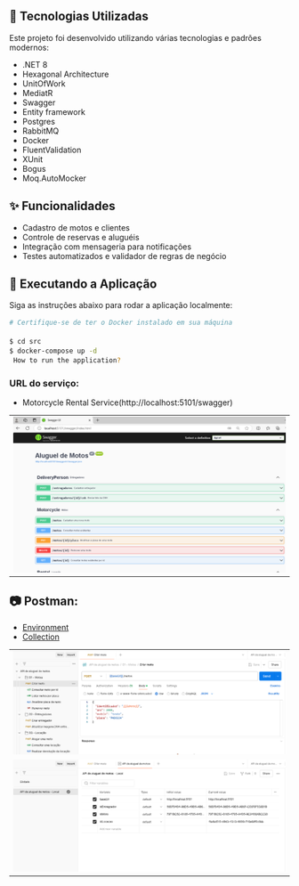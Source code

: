 ## 🔧 Tecnologias Utilizadas

Este projeto foi desenvolvido utilizando várias tecnologias e padrões modernos:

- .NET 8
- Hexagonal Architecture
- UnitOfWork
- MediatR
- Swagger
- Entity framework
- Postgres
- RabbitMQ
- Docker
- FluentValidation
- XUnit
- Bogus
- Moq.AutoMocker

## ✨ Funcionalidades

- Cadastro de motos e clientes
- Controle de reservas e aluguéis
- Integração com mensageria para notificações
- Testes automatizados e validador de regras de negócio
 
## 🚀 Executando a Aplicação

Siga as instruções abaixo para rodar a aplicação localmente:

```bash
# Certifique-se de ter o Docker instalado em sua máquina

$ cd src
$ docker-compose up -d
 How to run the application?

```

### URL do serviço:
- Motorcycle Rental Service(http://localhost:5101/swagger)
  
<table>
  <tr>
    <td valign="top"><img src="https://github.com/reinanbruno/motorcycle-rental/blob/main/images/Swagger_01.png"/></td>
  </tr>
</table>

## :camera: Postman:
- [Environment](https://github.com/reinanbruno/motorcycle-rental/blob/main/postman/API%20de%20aluguel%20de%20motos%20-%20Local.postman_environment.json)
- [Collection](https://github.com/reinanbruno/motorcycle-rental/blob/main/postman/API%20de%20aluguel%20de%20motos.postman_collection.json)

<table>
  <tr>
    <td valign="top"><img src="https://github.com/reinanbruno/motorcycle-rental/blob/main/images/Postman_01.png"/></td>
  </tr>
  <tr>
    <td valign="top"><img src="https://github.com/reinanbruno/motorcycle-rental/blob/main/images/Postman_02.png"/></td>
  </tr>
</table>
